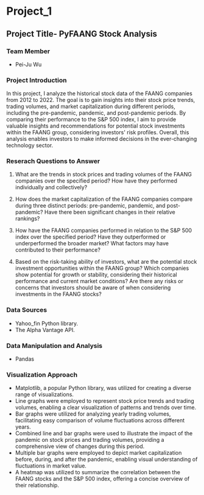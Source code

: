 # Project_1
## Project Title- PyFAANG Stock Analysis

### Team Member
- Pei-Ju Wu

### Project  Introduction
In this project, I analyze the historical stock data of the FAANG companies from 2012 to 2022. The goal is to gain insights into their stock price trends, trading volumes, and market capitalization during different periods, including the pre-pandemic, pandemic, and post-pandemic periods. By comparing their performance to the S&P 500 index, I aim to provide valuable insights and recommendations for potential stock investments within the FAANG group, considering investors' risk profiles. Overall, this analysis enables investors to make informed decisions in the ever-changing technology sector.


### Reserach Questions to Answer
1. What are the trends in stock prices and trading volumes of the FAANG companies over the specified period? How have they performed individually and collectively?

2. How does the market capitalization of the FAANG companies compare during three distinct periods: pre-pandemic, pandemic, and post-pandemic? Have there been significant changes in their relative rankings?

3. How have the FAANG companies performed in relation to the S&P 500 index over the specified period? Have they outperformed or underperformed the broader market? What factors may have contributed to their performance?

4. Based on the risk-taking ability of investors, what are the potential stock investment opportunities within the FAANG group? Which companies show potential for growth or stability, considering their historical performance and current market conditions? Are there any risks or concerns that investors should be aware of when considering investments in the FAANG stocks?

### Data Sources
- Yahoo_fin Python library.
- The Alpha Vantage API.

### Data Manipulation and Analysis
- Pandas

### Visualization Approach
- Matplotlib, a popular Python library, was utilized for creating a diverse range of visualizations.
- Line graphs were employed to represent stock price trends and trading volumes, enabling a clear visualization of patterns and trends over time.
- Bar graphs were utilized for analyzing yearly trading volumes, facilitating easy comparison of volume fluctuations across different years.
- Combined line and bar graphs were used to illustrate the impact of the pandemic on stock prices and trading volumes, providing a comprehensive view of changes during this period.
- Multiple bar graphs were employed to depict market capitalization before, during, and after the pandemic, enabling visual understanding of fluctuations in market value.
- A heatmap was utilized to summarize the correlation between the FAANG stocks and the S&P 500 index, offering a concise overview of their relationship.
